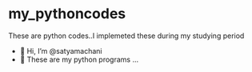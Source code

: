 # my_pythoncodes
These are python codes..I implemeted these during my studying period
- 👋 Hi, I’m @satyamachani
- 🌱 These are my python programs ...
